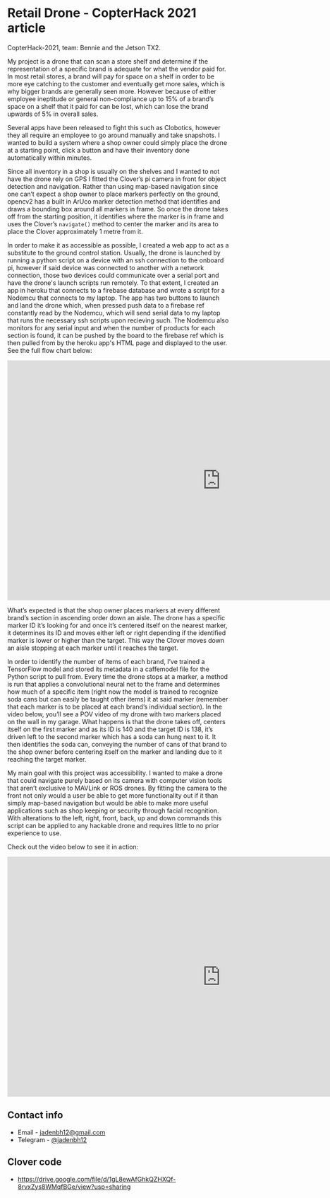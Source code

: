 # Retail Drone - CopterHack 2021 article

CopterHack-2021, team: Bennie and the Jetson TX2.

My project is a drone that can scan a store shelf and determine if the representation of a specific brand is adequate for what the vendor paid for. In most retail stores, a brand will pay for space on a shelf in order to be more eye catching to the customer and eventually get more sales, which is why bigger brands are generally seen more. However because of either employee ineptitude or general non-compliance up to 15% of a brand’s space on a shelf that it paid for can be lost, which can lose the brand upwards of 5% in overall sales.

Several apps have been released to fight this such as Clobotics, however they all require an employee to go around manually and take snapshots. I wanted to build a system where a shop owner could simply place the drone at a starting point, click a button and have their inventory done automatically within minutes.

Since all inventory in a shop is usually on the shelves and I wanted to not have the drone rely on GPS I fitted the Clover’s pi camera in front for object detection and navigation. Rather than using map-based navigation since one can’t expect a shop owner to place markers perfectly on the ground, opencv2 has a built in ArUco marker detection method that identifies and draws a bounding box around all markers in frame. So once the drone takes off from the starting position, it identifies where the marker is in frame and uses the Clover’s `navigate()` method to center the marker and its area to place the Clover approximately 1 metre from it.

In order to make it as accessible as possible, I created a web app to act as a substitute to the ground control station. Usually, the drone is launched by running a python script on a device with an ssh connection to the onboard pi, however if said device was connected to another with a network connection, those two devices could communicate over a serial port and have the drone's launch scripts run remotely. To that extent, I created an app in heroku that connects to a firebase database and wrote a script for a Nodemcu that connects to my laptop. The app has two buttons to launch and land the drone which, when pressed push data to a firebase ref constantly read by the Nodemcu, which will send serial data to my laptop that runs the necessary ssh scripts upon recieving such. The Nodemcu also monitors for any serial input and when the number of products for each section is found, it can be pushed by the board to the firebase ref which is then pulled from by the heroku app's HTML page and displayed to the user. See the full flow chart below:

<iframe width="966" height="543" src="https://ibb.co/SNw4Z65" frameborder="0" allowfullscreen></iframe>

What’s expected is that the shop owner places markers at every different brand’s section in ascending order down an aisle. The drone has a specific marker ID it’s looking for and once it’s centered itself on the nearest marker, it determines its ID and moves either left or right depending if the identified marker is lower or higher than the target. This way the Clover moves down an aisle stopping at each marker until it reaches the target.

In order to identify the number of items of each brand, I’ve trained a TensorFlow model and stored its metadata in a caffemodel file for the Python script to pull from. Every time the drone stops at a marker, a method is run that applies a convolutional neural net to the frame and determines how much of a specific item (right now the model is trained to recognize soda cans but can easily be taught other items) it at said marker (remember that each marker is to be placed at each brand’s individual section). In the video below, you’ll see a POV video of my drone with two markers placed on the wall in my garage. What happens is that the drone takes off, centers itself on the first marker and as its ID is 140 and the target ID is 138, it’s driven left to the second marker which has a soda can hung next to it. It then identifies the soda can, conveying the number of cans of that brand to the shop owner before centering itself on the marker and landing due to it reaching the target marker.

My main goal with this project was accessibility. I wanted to make a drone that could navigate purely based on its camera with computer vision tools that aren’t exclusive to MAVLink or ROS drones. By fitting the camera to the front not only would a user be able to get more functionality out if it than simply map-based navigation but would be able to make more useful applications such as shop keeping or security through facial recognition. With alterations to the left, right, front, back, up and down commands this script can be applied to any hackable drone and requires little to no prior experience to use.

Check out the video below to see it in action:

<iframe width="966" height="543" src="https://www.youtube.com/embed/jsVY0DM9Sew" frameborder="0" allow="accelerometer; autoplay; encrypted-media; gyroscope; picture-in-picture" allowfullscreen></iframe>

## Contact info

* Email - [jadenbh12@gmail.com](mailto:jadenbh12@gmail.com)
* Telegram - [@jadenbh12](tg://resolve?domain=jadenbh12)

## Clover code
- https://drive.google.com/file/d/1gL8ewAfGhkQZHXQf-8rvxZys8WMqfBGe/view?usp=sharing

